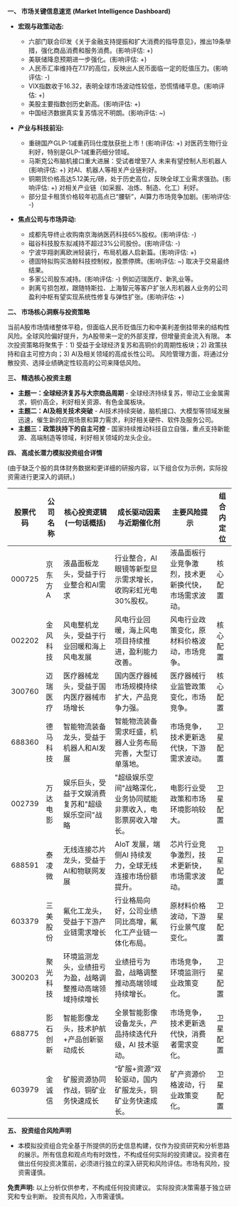 **一、 市场关键信息速览 (Market Intelligence Dashboard)**

* **宏观与政策动态:**
    * 六部门联合印发《关于金融支持提振和扩大消费的指导意见》，推出19条举措，强化商品消费和服务消费。(影响评估: +)
    * 美联储降息预期进一步强化。(影响评估: +)
    * 人民币汇率维持在7.17的高位，反映出人民币面临一定的贬值压力。(影响评估: -)
    * VIX指数收于16.32，表明全球市场波动性较低，恐慌情绪平息。(影响评估: +)
    * 美股主要指数创历史新高。(影响评估: +)
    *  中国经济数据真实复苏情况不明朗。(影响评估: ~)


* **产业与科技前沿:**
    * 重磅国产GLP-1减重药玛仕度肽获批上市！(影响评估: +)  对医药生物行业利好，特别是GLP-1减重药细分领域。
    * 马斯克公布脑机接口重大进展：受试者增至7人 未来有望控制人形机器人(影响评估: +) 对AI、机器人等相关产业链利好。
    *  铜期货价格高达5.12美元/磅，处于历史高位，反映全球工业需求强劲。(影响评估: +) 对相关产业链（如采掘、冶炼、制造、化工）利好。
    *  部分显卡租赁价格较年初高点已“腰斩”，AI算力市场竞争加剧。(影响评估: -)


* **焦点公司与市场异动:**
    * 成都先导终止收购南京海纳医药科技65%股权。(影响评估: -)
    * 磁谷科技股东拟减持不超过3%公司股份。(影响评估: -)
    * 宁波华翔剥离欧洲轻装行，布局机器人启新篇。(影响评估: +)
    * 德固特拟购买浩鲸科技控制权，股票停牌。(影响评估: ~)  取决于交易最终结果。
    * 多家公司股东减持。(影响评估: -)  例如迈瑞医疗、新乳业等。
    *  剥离亏损包袱，跟随特斯拉、上海智元等客户扩张人形机器人业务的公司盈利中枢有望实现系统性修复与弹性扩张。(影响评估: +)


**二、 市场核心洞察与投资策略**

当前A股市场情绪整体平稳，但面临人民币贬值压力和中美利差倒挂带来的结构性风险。全球风险偏好提升，为A股带来一定的外部支撑，但增量资金流入有限。  本次投资策略将聚焦于：1) 受益于全球经济复苏和高铜价的周期性板块；2)  政策扶持和自主可控方向；3)  AI及相关领域的高成长性公司。  风险管理方面，将通过分散投资、选择业绩确定性较高的公司来降低风险。


**三、 精选核心投资主题**

* **主题一：全球经济复苏与大宗商品周期** -  全球经济持续复苏，带动工业金属需求，铜价高企，利好相关资源、有色金属板块。
* **主题二：AI及相关技术突破** - AI技术持续突破，脑机接口、大模型等领域发展迅速，催生新的应用场景和算力需求，利好相关硬件、软件及服务公司。
* **主题三：政策扶持下的自主可控** -  国家持续推动科技自立自强，重点支持新能源、高端制造等领域，利好相关领域的龙头企业。


**四、 高成长潜力模拟投资组合详情**

(由于缺乏个股的具体财务数据和更详细的研报内容，以下组合仅为示例，实际投资需进行更深入的调研。)

| 股票代码 | 公司名称     | 核心投资逻辑 (一句话概括) | 成长驱动因素与近期催化剂                                     | 主要风险提示                                               | 组合内定位 |
|------------|----------------|--------------------------|-------------------------------------------------------------|------------------------------------------------------------|-------------|
| 000725     | 京东方A         | 液晶面板龙头，受益于行业整合和AI需求 |  行业整合，AI眼镜等新型显示需求增长，收购彩虹光电30%股权。     |  液晶面板行业竞争激烈，技术更新换代快，市场需求波动。          | 核心配置   |
| 002202     | 金风科技         | 风电整机龙头，受益于行业回暖和海上风电发展 | 风电行业回暖，海上风电项目持续推进，盈利能力改善。           |  风电行业政策变化，原材料价格波动，市场竞争。               | 核心配置   |
| 300760     | 迈瑞医疗         | 医疗器械龙头，受益于国内医疗器械市场增长 |  国内医疗器械市场规模持续扩大，产品竞争力强。                  |  医疗器械行业监管政策变化，市场竞争。                       | 核心配置   |
| 688360     | 德马科技         | 智能物流装备龙头，受益于机器人和AI发展 |  智能物流装备需求旺盛，机器人业务布局完善，大型订单落地。    |  市场竞争，技术更新迭代快，下游需求波动。                  | 卫星配置   |
| 002739     | 万达电影         | 娱乐巨头，受益于文娱消费复苏和"超级娱乐空间"战略 | "超级娱乐空间"战略深化，业务协同赋能非票收入，电影票房收入增长。 |  电影行业受政策和市场环境影响较大。                          | 卫星配置   |
| 688591     | 泰凌微          | 无线连接芯片龙头，受益于AI和物联网发展 |  AIoT 发展，端侧AI 持续发力，全球无线连接市场份额提升。        |  芯片行业竞争激烈，技术更新快，市场需求波动。              | 卫星配置   |
| 603379     | 三美股份         | 氟化工龙头，受益于下游产业链需求增长 | 行业格局向好，公司业绩同比高增，氟化工产业链一体化布局。      | 原材料价格波动，下游行业景气度变化。                        | 卫星配置   |
| 300203     | 聚光科技         | 环境监测龙头，业绩扭亏为盈，战略调整推动高端领域持续增长 | 业绩扭亏为盈，战略调整推动高端领域持续增长。                | 市场竞争，环境监测行业政策变化。                          | 卫星配置   |
| 688775     | 影石创新         | 智能影像龙头，技术护航+产品创新驱动成长 | 全景智能影像设备龙头，产品持续迭代升级，AI 技术驱动。        | 市场竞争，技术更新迭代快，消费者需求变化。               | 卫星配置   |
| 603979     | 金诚信          | 矿服资源协同作战，铜矿业务快速成长 | “矿服+资源”双轮驱动，国内矿服龙头，铜矿业务快速成长。      |  矿产资源价格波动，行业政策变化。                           | 卫星配置   |


**五、 投资组合风险声明**

* 本模拟投资组合完全基于所提供的历史信息构建，仅作为投资研究和分析思路的展示。所有信息和观点均有时效性，不构成任何实际的投资建议。投资者在做出任何投资决策前，必须进行独立的深入研究和风险评估。市场有风险，投资需谨慎。


**免责声明:**  以上分析仅供参考，不构成任何投资建议。  实际投资决策需基于独立研究和专业判断。  投资有风险，入市需谨慎。
